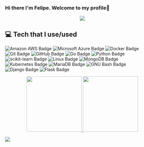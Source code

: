 ### Hi there I'm Felipe. Welcome to my profile👋

<p align="center">
    <a href="https://github.com/DenverCoder1/readme-typing-svg"><img src="https://readme-typing-svg.herokuapp.com?duration=4000&center=true&vCenter=true&lines=print(%22Cyber+Security+Enginner%22);print(%22Software+Engineer%22);print(%22Threat+Intelligence!%22)"></a>
</p>

## 💻 Tech that I use/used
<!-- https://badges.pages.dev/ -->

![Amazon AWS Badge](https://img.shields.io/badge/Amazon%20AWS-232F3E?logo=amazonaws&logoColor=fff&style=flat)
![Microsoft Azure Badge](https://img.shields.io/badge/Microsoft%20Azure-0078D4?logo=microsoftazure&logoColor=fff&style=flat)
![Docker Badge](https://img.shields.io/badge/Docker-2496ED?logo=docker&logoColor=fff&style=flat)
![Git Badge](https://img.shields.io/badge/Git-F05032?logo=git&logoColor=fff&style=flat)
![GitHub Badge](https://img.shields.io/badge/GitHub-181717?logo=github&logoColor=fff&style=flat)
![Go Badge](https://img.shields.io/badge/Go-00ADD8?logo=go&logoColor=fff&style=flat)
![Python Badge](https://img.shields.io/badge/Python-3776AB?logo=python&logoColor=fff&style=flat)
![scikit-learn Badge](https://img.shields.io/badge/scikit--learn-F7931E?logo=scikitlearn&logoColor=fff&style=flat)
![Linux Badge](https://img.shields.io/badge/Linux-FCC624?logo=linux&logoColor=000&style=flat)
![MongoDB Badge](https://img.shields.io/badge/MongoDB-47A248?logo=mongodb&logoColor=fff&style=flat)
![Kubernetes Badge](https://img.shields.io/badge/Kubernetes-326CE5?logo=kubernetes&logoColor=fff&style=flat)
![MariaDB Badge](https://img.shields.io/badge/MariaDB-003545?logo=mariadb&logoColor=fff&style=flat)
![GNU Bash Badge](https://img.shields.io/badge/GNU%20Bash-4EAA25?logo=gnubash&logoColor=fff&style=flat)
![Django Badge](https://img.shields.io/badge/Django-092E20?logo=django&logoColor=fff&style=flat)
![Flask Badge](https://img.shields.io/badge/Flask-000?logo=flask&logoColor=fff&style=flat)


<div align="center">
  <a href="https://github.com/fgbueno1">
  <img height="180em" src="https://github-readme-stats-git-masterrstaa-rickstaa.vercel.app/api?username=fgbueno1&show_icons=true&theme=dracula&include_all_commits=true&count_private=true"/>
  <img height="180em" src="https://github-readme-stats-git-masterrstaa-rickstaa.vercel.app/api/top-langs/?username=fgbueno1&layout=compact&langs_count=7&theme=dracula"/>
</div>
  
<a href="https://www.linkedin.com/in/felipe-bueno-86002115a/" target="_blank"><img src="https://img.shields.io/badge/-LinkedIn-%230077B5?style=for-the-badge&logo=linkedin&logoColor=white" target="_blank"></a> 
